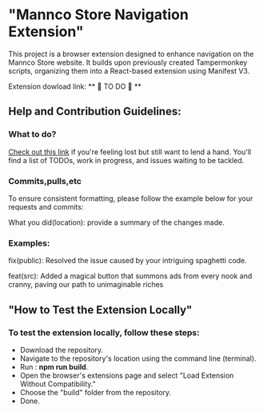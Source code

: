 # "Mannco Store Navigation Extension"

This project is a browser extension designed to enhance navigation on the Mannco Store website. It builds upon previously created Tampermonkey scripts, organizing them into a React-based extension using Manifest V3.

Extension dowload link: ** 🐸 TO DO 🐇 **


## Help and Contribution Guidelines:
### What to do?
[Check out this link](https://github.com/users/LucasHenriqueDiniz/projects/2) if you're feeling lost but still want to lend a hand. You'll find a list of TODOs, work in progress, and issues waiting to be tackled.

### Commits,pulls,etc

To ensure consistent formatting, please follow the example below for your requests and commits:

What you did(location): provide a summary of the changes made.


### Examples:
fix(public): Resolved the issue caused by your intriguing spaghetti code.

feat(src): Added a magical button that summons ads from every nook and cranny, paving our path to unimaginable riches

## "How to Test the Extension Locally"

### To test the extension locally, follow these steps:
- Download the repository.
- Navigate to the repository's location using the command line (terminal).
- Run : **npm run build**.
- Open the browser's extensions page and select "Load Extension Without Compatibility."
- Choose the "build" folder from the repository.
- Done.
